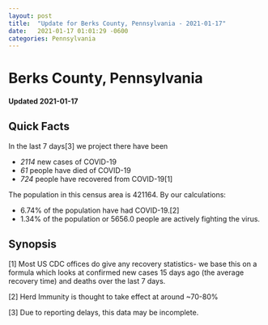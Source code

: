 ```yaml
---
layout: post
title:  "Update for Berks County, Pennsylvania - 2021-01-17"
date:   2021-01-17 01:01:29 -0600
categories: Pennsylvania
---
```


# Berks County, Pennsylvania
#### Updated 2021-01-17

## Quick Facts

In the last 7 days[3] we project there have been
- *2114* new cases of COVID-19
- *61* people have died of COVID-19
- *724* people have recovered from COVID-19[1]

The population in this census area is 421164. By our calculations:
- 6.74% of the population have had COVID-19.[2]
- 1.34% of the population or 5656.0 people are actively fighting the virus.

## Synopsis




[1] Most US CDC offices do give any recovery statistics- we base this on a formula which looks at confirmed new cases
15 days ago (the average recovery time) and deaths over the last 7 days.

[2] Herd Immunity is thought to take effect at around ~70-80%

[3] Due to reporting delays, this data may be incomplete.
 
    